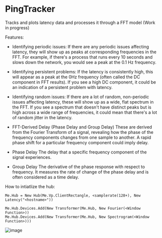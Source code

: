 # PingTracker
Tracks and plots latency data and processes it through a FFT model (Work in progress)

Features:
- Identifying periodic issues: If there are any periodic issues affecting latency, they will show up as peaks at corresponding frequencies in the FFT. For example, if there's a process that runs every 10 seconds and slows down the network, you would see a peak at the 0.1 Hz frequency.

- Identifying persistent problems: If the latency is consistently high, this will appear as a peak at the 0Hz frequency (often called the DC component in FFT results). If you see a high DC component, it could be an indication of a persistent problem with latency.

- Identifying random issues: If there are a lot of random, non-periodic issues affecting latency, these will show up as a wide, flat spectrum in the FFT. If you see a spectrum that doesn't have distinct peaks but is high across a wide range of frequencies, it could mean that there's a lot of random jitter in the latency.

- FFT-Derived Delay (Phase Delay and Group Delay)
These are derived from the Fourier Transform of a signal, revealing how the phase of the frequency components changes from one sample to another.
A rapid phase shift for a particular frequency component could imply delay. 

- Phase Delay
The delay that a specific frequency component of the signal experiences.

- Group Delay
The derivative of the phase response with respect to frequency. It measures the rate of change of the phase delay and is often considered as a time delay.

How to intiatlize the hub:
```
Me.Hub = New Hub(Me.Vp.ClientRectangle, <samplerate(128+), New Latency("<hostname>"))

Me.Hub.Devices.Add(New Transformer(Me.Hub, New Fourier(<Window Function>))
Me.Hub.Devices.Add(New Transformer(Me.Hub, New Spectrogram(<Window Function>)))
```

![image](https://github.com/TheBarret/PingTracker/assets/25234371/47beb1a5-06be-4233-b9ac-0397eb078ff2)
